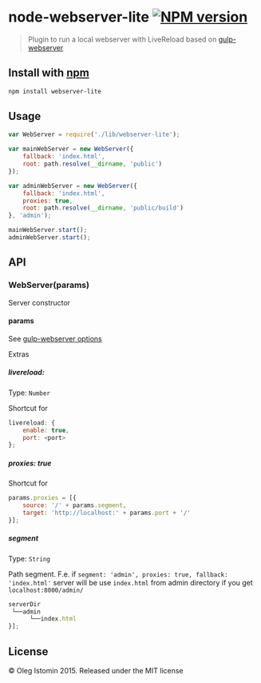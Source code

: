 # node-webserver-lite [![NPM version](https://badge.fury.io/js/webserver-lite.svg)](http://badge.fury.io/js/webserver-lite)

> Plugin to run a local webserver with LiveReload based on [gulp-webserver](https://github.com/schickling/gulp-webserver)

## Install with [npm](npmjs.org)

```sh
npm install webserver-lite
```

## Usage
```js
var WebServer = require('./lib/webserver-lite');

var mainWebServer = new WebServer({
    fallback: 'index.html',
    root: path.resolve(__dirname, 'public')
});

var adminWebServer = new WebServer({
    fallback: 'index.html',
    proxies: true,
    root: path.resolve(__dirname, 'public/build')
}, 'admin');

mainWebServer.start();
adminWebServer.start();
```

## API
### WebServer(params)

Server constructor

#### params

See [gulp-webserver options](https://github.com/schickling/gulp-webserver#options)

Extras

##### livereload: <port>

Type: `Number`

Shortcut for
```js
livereload: {
    enable: true,
    port: <port>
};
```

##### proxies: true

Shortcut for
```js
params.proxies = [{
    source: '/' + params.segment,
    target: 'http://localhost:' + params.port + '/'
}];
```

##### segment

Type: `String`

Path segment. F.e. if `segment: 'admin', proxies: true, fallback: 'index.html'` server will be use `index.html` from admin directory if you get `localhost:8000/admin/`
```js
serverDir
 └──admin
      └──index.html
}];
```


## License

© Oleg Istomin 2015.
Released under the MIT license